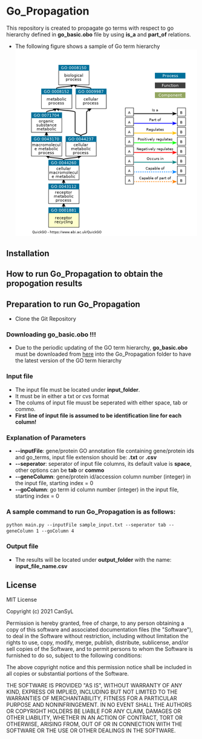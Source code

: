 # Go_Propagation
 This repository is created to propagate go terms with respect to go hierarchy defined in **go_basic.obo** file by using **is_a** and **part_of** relations.
* The following figure shows a sample of Go term hierarchy
![alt text](https://github.com/gozsari/Go_Propagation/blob/main/images/sample_go.PNG)

## Installation

## How to run Go_Propagation to obtain the propogation results 

## Preparation to run Go_Propagation

* Clone the Git Repository

### Downloading go_basic.obo !!!
* Due to the periodic updating of the GO term hierarchy, **go_basic.obo** must be downloaded from [here](http://current.geneontology.org/ontology/go-basic.obo) into the Go_Propagation folder to have the latest version of the GO term hierarchy

### Input file 
* The input file must be located under **input_folder**.
* It must be in either a txt or cvs format
* The colums of input file muust be seperated with either space, tab or commo.
* **First line of input file is assumed to be identification line for each column!**

### Explanation of Parameters
* **--inputFile**: gene/protein GO annotation file containing gene/protein ids and go_terms, input file extension should be: **.txt** or **.csv**
* **--seperator**: seperator of input file columns, its default value is **space**, other options can be **tab** or **commo**
* **--geneColumn**: gene/protein id/accession column number (integer) in the input file, starting index = 0
* **--goColumn**: go term id column number (integer) in the input file, starting index = 0

### A sample command to run Go_Propagation is as follows:
```
python main.py --inputFile sample_input.txt --seperator tab --geneColumn 1 --goColumn 4

```

### Output file

* The results will be located under **output_folder** with the name: **input_file_name.csv**

## License

MIT License

Copyright (c) 2021 CanSyL

Permission is hereby granted, free of charge, to any person obtaining a copy
of this software and associated documentation files (the "Software"), to deal
in the Software without restriction, including without limitation the rights
to use, copy, modify, merge, publish, distribute, sublicense, and/or sell
copies of the Software, and to permit persons to whom the Software is
furnished to do so, subject to the following conditions:

The above copyright notice and this permission notice shall be included in all
copies or substantial portions of the Software.

THE SOFTWARE IS PROVIDED "AS IS", WITHOUT WARRANTY OF ANY KIND, EXPRESS OR
IMPLIED, INCLUDING BUT NOT LIMITED TO THE WARRANTIES OF MERCHANTABILITY,
FITNESS FOR A PARTICULAR PURPOSE AND NONINFRINGEMENT. IN NO EVENT SHALL THE
AUTHORS OR COPYRIGHT HOLDERS BE LIABLE FOR ANY CLAIM, DAMAGES OR OTHER
LIABILITY, WHETHER IN AN ACTION OF CONTRACT, TORT OR OTHERWISE, ARISING FROM,
OUT OF OR IN CONNECTION WITH THE SOFTWARE OR THE USE OR OTHER DEALINGS IN THE
SOFTWARE.

